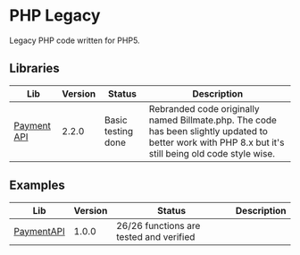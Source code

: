 # PHP Legacy

Legacy PHP code written for PHP5.

## Libraries

| Lib                           | Version | Status             | Description                                                                                                                                            |
| ----------------------------- | ------- | ------------------ | ------------------------------------------------------------------------------------------------------------------------------------------------------ |
| [Payment API](PaymentAPI.php) | 2.2.0   | Basic testing done | Rebranded code originally named Billmate.php. The code has been slightly updated to better work with PHP 8.x but it's still being old code style wise. |

## Examples

| Lib                     | Version | Status                                  | Description |
| ----------------------- | ------- | --------------------------------------- | ----------- |
| [PaymentAPI](examples/) | 1.0.0   | 26/26 functions are tested and verified |             |
